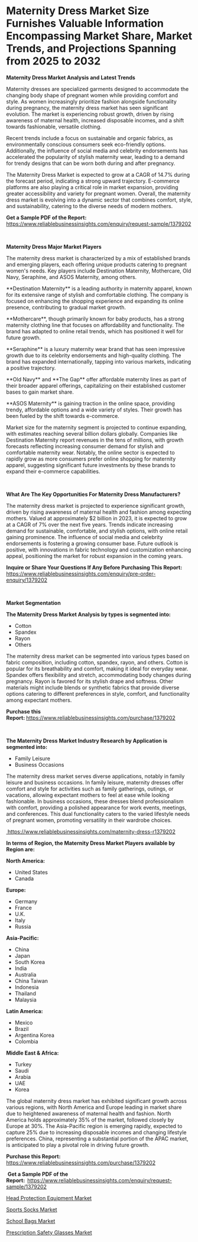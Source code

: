 <p><h1>Maternity Dress Market Size Furnishes Valuable Information Encompassing Market Share, Market Trends, and Projections Spanning from 2025 to 2032</h1></p><p><strong>Maternity Dress Market Analysis and Latest Trends</strong></p>
<p><p>Maternity dresses are specialized garments designed to accommodate the changing body shape of pregnant women while providing comfort and style. As women increasingly prioritize fashion alongside functionality during pregnancy, the maternity dress market has seen significant evolution. The market is experiencing robust growth, driven by rising awareness of maternal health, increased disposable incomes, and a shift towards fashionable, versatile clothing. </p><p>Recent trends include a focus on sustainable and organic fabrics, as environmentally conscious consumers seek eco-friendly options. Additionally, the influence of social media and celebrity endorsements has accelerated the popularity of stylish maternity wear, leading to a demand for trendy designs that can be worn both during and after pregnancy. </p><p>The Maternity Dress Market is expected to grow at a CAGR of 14.7% during the forecast period, indicating a strong upward trajectory. E-commerce platforms are also playing a critical role in market expansion, providing greater accessibility and variety for pregnant women. Overall, the maternity dress market is evolving into a dynamic sector that combines comfort, style, and sustainability, catering to the diverse needs of modern mothers.</p></p>
<p><strong>Get a Sample PDF of the Report:&nbsp;</strong> <a href="https://www.reliablebusinessinsights.com/enquiry/request-sample/1379202?utm_campaign=1847&utm_medium=2&utm_source=Github&utm_content=ia&utm_term=07022025&utm_id=maternity-dress">https://www.reliablebusinessinsights.com/enquiry/request-sample/1379202</a></p>
<p>&nbsp;</p>
<p><strong>Maternity Dress Major Market Players</strong></p>
<p><p>The maternity dress market is characterized by a mix of established brands and emerging players, each offering unique products catering to pregnant women's needs. Key players include Destination Maternity, Mothercare, Old Navy, Seraphine, and ASOS Maternity, among others.</p><p>**Destination Maternity** is a leading authority in maternity apparel, known for its extensive range of stylish and comfortable clothing. The company is focused on enhancing the shopping experience and expanding its online presence, contributing to gradual market growth.</p><p>**Mothercare**, though primarily known for baby products, has a strong maternity clothing line that focuses on affordability and functionality. The brand has adapted to online retail trends, which has positioned it well for future growth.</p><p>**Seraphine** is a luxury maternity wear brand that has seen impressive growth due to its celebrity endorsements and high-quality clothing. The brand has expanded internationally, tapping into various markets, indicating a positive trajectory.</p><p>**Old Navy** and **The Gap** offer affordable maternity lines as part of their broader apparel offerings, capitalizing on their established customer bases to gain market share.</p><p>**ASOS Maternity** is gaining traction in the online space, providing trendy, affordable options and a wide variety of styles. Their growth has been fueled by the shift towards e-commerce.</p><p>Market size for the maternity segment is projected to continue expanding, with estimates reaching several billion dollars globally. Companies like Destination Maternity report revenues in the tens of millions, with growth forecasts reflecting increasing consumer demand for stylish and comfortable maternity wear. Notably, the online sector is expected to rapidly grow as more consumers prefer online shopping for maternity apparel, suggesting significant future investments by these brands to expand their e-commerce capabilities.</p></p>
<p>&nbsp;</p>
<p><strong>What Are The Key Opportunities For Maternity Dress Manufacturers?</strong></p>
<p><p>The maternity dress market is projected to experience significant growth, driven by rising awareness of maternal health and fashion among expecting mothers. Valued at approximately $2 billion in 2023, it is expected to grow at a CAGR of 7% over the next five years. Trends indicate increasing demand for sustainable, comfortable, and stylish options, with online retail gaining prominence. The influence of social media and celebrity endorsements is fostering a growing consumer base. Future outlook is positive, with innovations in fabric technology and customization enhancing appeal, positioning the market for robust expansion in the coming years.</p></p>
<p><strong>Inquire or Share Your Questions If Any Before Purchasing This Report:</strong> <a href="https://www.reliablebusinessinsights.com/enquiry/pre-order-enquiry/1379202?utm_campaign=1847&utm_medium=2&utm_source=Github&utm_content=ia&utm_term=07022025&utm_id=maternity-dress">https://www.reliablebusinessinsights.com/enquiry/pre-order-enquiry/1379202</a></p>
<p>&nbsp;</p>
<p><strong>Market Segmentation</strong></p>
<p><strong>The Maternity Dress Market Analysis by types is segmented into:</strong></p>
<p><ul><li>Cotton</li><li>Spandex</li><li>Rayon</li><li>Others</li></ul></p>
<p><p>The maternity dress market can be segmented into various types based on fabric composition, including cotton, spandex, rayon, and others. Cotton is popular for its breathability and comfort, making it ideal for everyday wear. Spandex offers flexibility and stretch, accommodating body changes during pregnancy. Rayon is favored for its stylish drape and softness. Other materials might include blends or synthetic fabrics that provide diverse options catering to different preferences in style, comfort, and functionality among expectant mothers.</p></p>
<p><strong>Purchase this Report:&nbsp;</strong><a href="https://www.reliablebusinessinsights.com/purchase/1379202?utm_campaign=1847&utm_medium=2&utm_source=Github&utm_content=ia&utm_term=07022025&utm_id=maternity-dress">https://www.reliablebusinessinsights.com/purchase/1379202</a></p>
<p>&nbsp;</p>
<p><strong>The Maternity Dress Market Industry Research by Application is segmented into:</strong></p>
<p><ul><li>Family Leisure</li><li>Business Occasions</li></ul></p>
<p><p>The maternity dress market serves diverse applications, notably in family leisure and business occasions. In family leisure, maternity dresses offer comfort and style for activities such as family gatherings, outings, or vacations, allowing expectant mothers to feel at ease while looking fashionable. In business occasions, these dresses blend professionalism with comfort, providing a polished appearance for work events, meetings, and conferences. This dual functionality caters to the varied lifestyle needs of pregnant women, promoting versatility in their wardrobe choices.</p></p>
<p><a href="https://www.reliablebusinessinsights.com/maternity-dress-r1379202?utm_campaign=1847&utm_medium=2&utm_source=Github&utm_content=ia&utm_term=07022025&utm_id=maternity-dress">&nbsp;https://www.reliablebusinessinsights.com/maternity-dress-r1379202</a></p>
<p><strong>In terms of Region, the Maternity Dress Market Players available by Region are:</strong></p>
<p>
    <p> <strong> North America: </strong>
        <ul>
            <li>United States</li>
            <li>Canada</li>
        </ul>
        </p> 
    <p> <strong> Europe: </strong>
        <ul>
            <li>Germany</li>
            <li>France</li>
            <li>U.K.</li>
            <li>Italy</li>
            <li>Russia</li>
        </ul>
        </p> 
    <p> <strong> Asia-Pacific: </strong>
        <ul>
            <li>China</li>
            <li>Japan</li>
            <li>South Korea</li>
            <li>India</li>
            <li>Australia</li>
            <li>China Taiwan</li>
            <li>Indonesia</li>
            <li>Thailand</li>
            <li>Malaysia</li>
        </ul>
        </p> 
    <p> <strong> Latin America: </strong>
        <ul>
            <li>Mexico</li>
            <li>Brazil</li>
            <li>Argentina Korea</li>
            <li>Colombia</li>
        </ul>
        </p> 
    <p> <strong> Middle East & Africa: </strong>
        <ul>
            <li>Turkey</li>
            <li>Saudi</li>
            <li>Arabia</li>
            <li>UAE</li>
            <li>Korea</li>
        </ul>
    </p>
    </p>
<p><p>The global maternity dress market has exhibited significant growth across various regions, with North America and Europe leading in market share due to heightened awareness of maternal health and fashion. North America holds approximately 35% of the market, followed closely by Europe at 30%. The Asia-Pacific region is emerging rapidly, expected to capture 25% due to increasing disposable incomes and changing lifestyle preferences. China, representing a substantial portion of the APAC market, is anticipated to play a pivotal role in driving future growth.</p></p>
<p><strong>Purchase this Report: </strong><a href="https://www.reliablebusinessinsights.com/purchase/1379202?utm_campaign=1847&utm_medium=2&utm_source=Github&utm_content=ia&utm_term=07022025&utm_id=maternity-dress">https://www.reliablebusinessinsights.com/purchase/1379202</a></p>
<p>&nbsp;<strong>Get a Sample PDF of the Report:&nbsp;&nbsp;</strong><a href="https://www.reliablebusinessinsights.com/enquiry/request-sample/1379202?utm_campaign=1847&utm_medium=2&utm_source=Github&utm_content=ia&utm_term=07022025&utm_id=maternity-dress">https://www.reliablebusinessinsights.com/enquiry/request-sample/1379202</a></p>
<p><strong></strong></p>
<p><p><a href="https://github.com/verikaahova/Market-Research-Report-List-1/blob/main/head-protection-equipment-market.md?utm_campaign=1847&utm_medium=2&utm_source=Github&utm_content=ia&utm_term=07022025&utm_id=maternity-dress">Head Protection Equipment Market</a></p><p><a href="https://github.com/kaqiewan/Market-Research-Report-List-1/blob/main/sports-socks-market.md?utm_campaign=1847&utm_medium=2&utm_source=Github&utm_content=ia&utm_term=07022025&utm_id=maternity-dress">Sports Socks Market</a></p><p><a href="https://github.com/taxyevgwlle/Market-Research-Report-List-1/blob/main/school-bags-market.md?utm_campaign=1847&utm_medium=2&utm_source=Github&utm_content=ia&utm_term=07022025&utm_id=maternity-dress">School Bags Market</a></p><p><a href="https://github.com/ezahdyre/Market-Research-Report-List-1/blob/main/prescription-safety-glasses-market.md?utm_campaign=1847&utm_medium=2&utm_source=Github&utm_content=ia&utm_term=07022025&utm_id=maternity-dress">Prescription Safety Glasses Market</a></p></p>